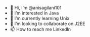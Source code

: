 - 👋 Hi, I’m @anisagilani101
- 👀 I’m interested in  Java 
- 🌱 I’m currently learning Unix
- 💞️ I’m looking to collaborate on J2EE
- 📫 How to reach me LinkedIn 

<!---
anisagilani101/anisagilani101 is a ✨ special ✨ repository because its `README.md` (this file) appears on your GitHub profile.
You can click the Preview link to take a look at your changes.
--->
